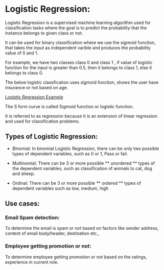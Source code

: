 # Logistic Regression:
Logistic Regression is a supervised machine learning algorithm used for classification tasks where the goal is to predict the probability that the instance belongs to given class or not.

It can be used for binary classification where we use the sigmoid function, that takes the input as independent varible and produces the probability value of 0 and 1.

For example, we have two classes class 0 and class 1 , if value of logistic function for the input is greater than 0.5, then it belongs to class 1, else it belongs to class 0.

The below logistic classfication uses sigmoid function, shows the user have insurance or not based on age.

[Logistic Regression Example](./images/sigmoid_logistic_regression.jpg)

The S form curve is called Sigmoid function or logistic function.

It is referred to as regression because it is an extension of linear regression and used for classification problems.

## Types of Logistic Regression:

* Binomial: In binomial Logistic Regression, there can be only two possible types of dependent variables, such as 0 or 1, Pass or fail.

* Multinomial: There can be 3 or more possible ** unordered ** types of the dependent variables, such as classification of animals to cat, dog and sheep.

* Ordinal: There can be 3 or more possible ** ordered ** types of dependent variables such as low, medium, high

## Use cases:
### Email Spam detection:

To determine the email is spam or not based on factors like sender address, content of email body/header, destination etc.,

### Employee getting promotion or not:

To determine employee getting promotion or not based on the ratings, experience in current role.


